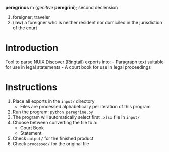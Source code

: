 **peregrīnus** m (*genitive* **peregrīnī**); second declension

1. foreigner; traveler
2. (law) a foreigner who is neither resident nor domiciled in the jurisdiction of the court

# Introduction 

Tool to parse [NUIX Discover (Ringtail)](https://www.ringtail.com/) exports into:
    - Paragraph text suitable for use in legal statements
    - A court book for use in legal proceedings

# Instructions

1. Place all exports in the `input/` directory
    - Files are processed alphabetically per iteration of this program
2. Run the program: `python peregrine.py`
3. The program will automatically select first `.xlsx` file in `input/`
4. Choose between converting the file to a:
    - Court Book
    - Statement
5. Check `output/` for the finished product
6. Check `processed/` for the original file
